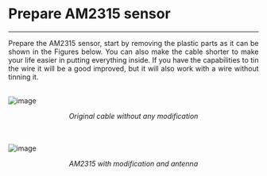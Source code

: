 # Prepare AM2315 sensor

---
<div style="text-align: justify"> Prepare the AM2315 sensor, start by removing the plastic parts as it can be shown in the Figures below. You can also make the cable shorter to make your life easier in putting everything inside. If you have the capabilities to tin the wire it will be a good improved, but it will also work with a wire without tinning it.</div>

<br />

![image](../img/20211028_104038.png)

<div style="font-style: italic; text-align: center;" markdown="1"> Original cable without any modification</div>

<br />
<br />

![image](../img/20211026_122352-2.png)

<div style="font-style: italic; text-align: center;" markdown="1"> AM2315 with modification and antenna</div>
